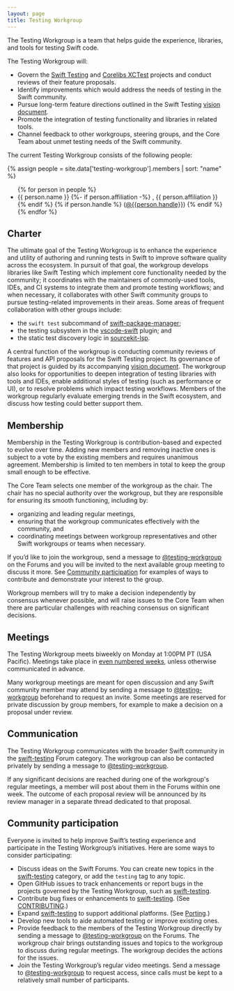 ```yaml
---
layout: page
title: Testing Workgroup
---
```


The Testing Workgroup is a team that helps guide the experience, libraries, and
tools for testing Swift code.

The Testing Workgroup will:

* Govern the [Swift Testing](https://github.com/swiftlang/swift-testing) and
  [Corelibs XCTest](https://github.com/swiftlang/swift-corelibs-xctest) projects
  and conduct reviews of their feature proposals.
* Identify improvements which would address the needs of testing in the Swift
  community.
* Pursue long-term feature directions outlined in the Swift Testing
  [vision document](https://github.com/swiftlang/swift-evolution/blob/main/visions/swift-testing.md).
* Promote the integration of testing functionality and libraries in related
  tools.
* Channel feedback to other workgroups, steering groups, and the Core Team about
  unmet testing needs of the Swift community.

The current Testing Workgroup consists of the following people:

{% assign people = site.data['testing-workgroup'].members | sort: "name" %}
<ul>
{% for person in people %}
<li>{{ person.name }}
{%- if person.affiliation -%}
, {{ person.affiliation }}
{% endif %}
{% if person.handle %}
(<a href="https://forums.swift.org/new-message?username={{person.handle}}">@{{person.handle}}</a>)
{% endif %}
</li>
{% endfor %}
</ul>

## Charter

The ultimate goal of the Testing Workgroup is to enhance the experience and
utility of authoring and running tests in Swift to improve software quality
across the ecosystem. In pursuit of that goal, the workgroup develops libraries
like Swift Testing which implement core functionality needed by the community;
it coordinates with the maintainers of commonly-used tools, IDEs, and CI
systems to integrate them and promote testing workflows; and when necessary, it
collaborates with other Swift community groups to pursue testing-related
improvements in their areas. Some areas of frequent collaboration with other
groups include:

* the `swift test` subcommand of
  [swift-package-manager](https://github.com/swiftlang/swift-package-manager);
* the testing subsystem in the
  [vscode-swift](https://github.com/swiftlang/vscode-swift) plugin; and
* the static test discovery logic in
  [sourcekit-lsp](https://github.com/swiftlang/sourcekit-lsp).

A central function of the workgroup is conducting community reviews of features
and API proposals for the Swift Testing project. Its governance of that project
is guided by its accompanying
[vision document](https://github.com/swiftlang/swift-evolution/blob/main/visions/swift-testing.md).
The workgroup also looks for opportunities to deepen integration of testing
libraries with tools and IDEs, enable additional styles of testing (such as
performance or UI), or to resolve problems which impact testing workflows.
Members of the workgroup regularly evaluate emerging trends in the Swift
ecosystem, and discuss how testing could better support them.

## Membership

Membership in the Testing Workgroup is contribution-based and expected to
evolve over time. Adding new members and removing inactive ones is subject to a
vote by the existing members and requires unanimous agreement. Membership is
limited to ten members in total to keep the group small enough to be effective.

The Core Team selects one member of the workgroup as the chair. The chair has no
special authority over the workgroup, but they are responsible for ensuring its
smooth functioning, including by:

* organizing and leading regular meetings,
* ensuring that the workgroup communicates effectively with the community, and
* coordinating meetings between workgroup representatives and other Swift
  workgroups or teams when necessary.

If you’d like to join the workgroup, send a message to
[@testing-workgroup](https://forums.swift.org/new-message?groupname=testing-workgroup)
on the Forums and you will be invited to the next available group meeting to
discuss it more. See [Community participation](#community-participation) for
examples of ways to contribute and demonstrate your interest to the group.

Workgroup members will try to make a decision independently by consensus
whenever possible, and will raise issues to the Core Team when there are
particular challenges with reaching consensus on significant decisions.

## Meetings

The Testing Workgroup meets biweekly on Monday at 1:00PM PT (USA Pacific).
Meetings take place in [even numbered weeks](http://www.whatweekisit.org/),
unless otherwise communicated in advance.

Many workgroup meetings are meant for open discussion and any Swift community
member may attend by sending a message to
[@testing-workgroup](https://forums.swift.org/new-message?groupname=testing-workgroup)
beforehand to request an invite. Some meetings are reserved for private
discussion by group members, for example to make a decision on a proposal under
review.

## Communication

The Testing Workgroup communicates with the broader Swift community in the
[swift-testing](https://forums.swift.org/c/development/swift-testing/103)
Forum category. The workgroup can also be contacted privately by sending a
message to
[@testing-workgroup](https://forums.swift.org/new-message?groupname=testing-workgroup).

If any significant decisions are reached during one of the workgroup's regular
meetings, a member will post about them in the Forums within one week. The
outcome of each proposal review will be announced by its review manager in a
separate thread dedicated to that proposal.

## Community participation

Everyone is invited to help improve Swift’s testing experience and participate
in the Testing Workgroup’s initiatives. Here are some ways to consider
participating:

* Discuss ideas on the Swift Forums. You can create new topics in the
  [swift-testing](https://forums.swift.org/c/development/swift-testing/103)
  category, or add the `testing` tag to any topic.
* Open GitHub issues to track enhancements or report bugs in the projects
  governed by the Testing Workgroup, such as
  [swift-testing](https://github.com/swiftlang/swift-testing).
* Contribute bug fixes or enhancements to
  [swift-testing](https://github.com/swiftlang/swift-testing). (See
  [CONTRIBUTING](https://github.com/swiftlang/swift-testing/blob/main/CONTRIBUTING.md).)
* Expand [swift-testing](https://github.com/swiftlang/swift-testing) to support
  additional platforms. (See
  [Porting](https://github.com/swiftlang/swift-testing/blob/main/Documentation/Porting.md).)
* Develop new tools to aide automated testing or improve existing ones.
* Provide feedback to the members of the Testing Workgroup directly by sending a
  message to
  [@testing-workgroup](https://forums.swift.org/new-message?groupname=testing-workgroup)
  on the Forums. The workgroup chair brings outstanding issues and topics to the
  workgroup to discuss during regular meetings. The workgroup decides the
  actions for the issues.
* Join the Testing Workgroup’s regular video meetings. Send a message to
  [@testing-workgroup](https://forums.swift.org/new-message?groupname=testing-workgroup)
  to request access, since calls must be kept to a relatively small number of
  participants.

